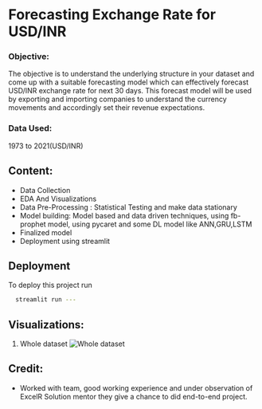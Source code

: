 
# Forecasting Exchange Rate for USD/INR

### Objective:
The objective is to understand the underlying structure in your dataset and come up with a suitable forecasting model which can effectively forecast USD/INR exchange rate for next 30 days. This forecast model will be used by exporting and importing companies to understand the currency movements and accordingly set their revenue expectations.


### Data Used:


 1973 to 2021(USD/INR)



 
## Content:

- Data Collection
- EDA And Visualizations
- Data Pre-Processing
  : Statistical Testing and make data stationary
- Model building: Model based and data driven techniques, using fb-prophet model, using pycaret and some DL model like ANN,GRU,LSTM
- Finalized model 
- Deployment using streamlit

  
## Deployment

To deploy this project run

```bash
  streamlit run ---
```

  
## Visualizations:
1. Whole dataset
![Whole dataset](https://user-images.githubusercontent.com/83467392/136238632-868a0c2f-39a7-4a5b-9643-d624a48feee0.png)

## Credit:

- Worked with team, good working experience and under observation of ExcelR Solution mentor they give a chance to did end-to-end project.
  
